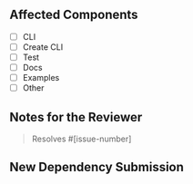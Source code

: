 ## Affected Components
* [ ] CLI
* [ ] Create CLI
* [ ] Test
* [ ] Docs
* [ ] Examples
* [ ] Other

<!-- You can erase any parts of this template not applicable to your Pull Request. -->
## Notes for the Reviewer
<!-- Anything the reviewer should pay extra attention to. -->

> Resolves #[issue-number]

## New Dependency Submission
<!-- Please explain here why we need the new dependency. -->
